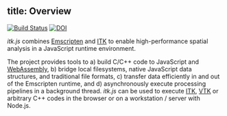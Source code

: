 title: Overview
---

[![Build Status](https://dev.azure.com/InsightSoftwareConsortium/ITKModules/_apis/build/status/InsightSoftwareConsortium.ITKMeshToPolyData?branchName=master)](https://dev.azure.com/InsightSoftwareConsortium/ITKModules/_build/latest?definitionId=11&branchName=master) [![DOI](https://zenodo.org/badge/45812381.svg)](https://zenodo.org/badge/latestdoi/45812381)

*itk.js* combines [Emscripten](http://emscripten.org/) and [ITK](https://www.itk.org/) to enable high-performance spatial analysis in a JavaScript runtime environment.

The project provides tools to a) build C/C++ code to JavaScript and [WebAssembly](http://webassembly.org/), b) bridge local filesystems, native JavaScript data structures, and traditional file formats, c) transfer data efficiently in and out of the Emscripten runtime, and d) asynchronously execute processing pipelines in a background thread. *itk.js* can be used to execute [ITK](https://www.itk.org/), [VTK](https://www.vtk.org/) or arbitrary C++ codes in the browser or on a workstation / server with Node.js.
